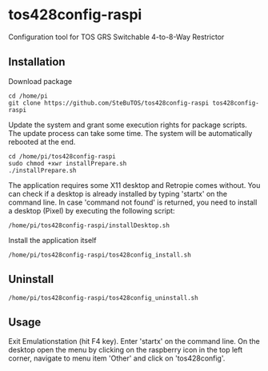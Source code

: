 # tos428config-raspi
Configuration tool for TOS GRS Switchable 4-to-8-Way Restrictor

## Installation
Download package
```
cd /home/pi
git clone https://github.com/SteBuTOS/tos428config-raspi tos428config-raspi
```
Update the system and grant some execution rights for package scripts. The update process can take some time. The system will be automatically rebooted at the end.
```
cd /home/pi/tos428config-raspi
sudo chmod +xwr installPrepare.sh
./installPrepare.sh
```
The application requires some X11 desktop and Retropie comes without.
You can check if a desktop is already installed by typing 'startx' on the command line.
In case 'command not found' is returned, you need to install a desktop (Pixel) by executing the following script:
```
/home/pi/tos428config-raspi/installDesktop.sh
```
Install the application itself
```
/home/pi/tos428config-raspi/tos428config_install.sh
```

## Uninstall
```
/home/pi/tos428config-raspi/tos428config_uninstall.sh
```

## Usage
Exit Emulationstation (hit F4 key). Enter 'startx' on the command line. On the desktop open the menu by clicking on the raspberry icon in the top left corner, navigate to menu item 'Other' and click on 'tos428config'.
